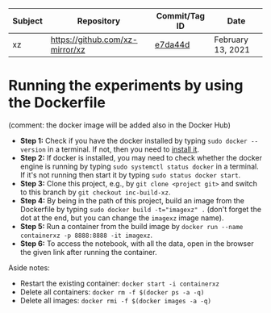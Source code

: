  
  | Subject  	| Repository                                      |  Commit/Tag ID  	                                                                        | Date  	          |
  |---	      |---	                                            |---                                                                                        |---	              |
  | xz        | https://github.com/xz-mirror/xz                 |  [e7da44d](https://github.com/xz-mirror/xz/tree/e7da44d5151e21f153925781ad29334ae0786101) | February 13, 2021	|

# Running the experiments by using the Dockerfile

(comment: the docker image will be added also in the Docker Hub)
 
- **Step 1:** Check if you have the docker installed by typing `sudo docker --version` in a terminal. If not, then you need to [install it](https://docs.docker.com/get-docker/).
- **Step 2:** If docker is installed, you may need to check whether the docker engine is running by typing `sudo systemctl status docker` in a terminal. If it's not running then start it by typing `sudo status docker start`. 
- **Step 3:** Clone this project, e.g., by `git clone <project git>` and switch to this branch by `git checkout inc-build-xz`.
- **Step 4:** By being in the path of this project, build an image from the Dockerfile by typing `sudo docker build -t="imagexz" .` (don't forget the dot at the end, but you can change the `imagexz` image name).
- **Step 5:** Run a container from the build image by `docker run --name containerxz -p 8888:8888 -it imagexz`.
- **Step 6:** To access the notebook, with all the data, open in the browser the given link after running the container.

Aside notes: 
- Restart the existing container: `docker start -i containerxz`
- Delete all containers: `docker rm -f $(docker ps -a -q)`
- Delete all images: `docker rmi -f $(docker images -a -q)`
